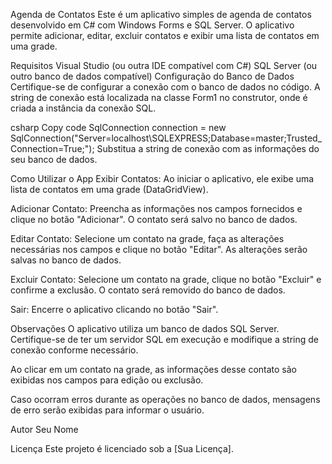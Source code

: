 Agenda de Contatos
Este é um aplicativo simples de agenda de contatos desenvolvido em C# com Windows Forms e SQL Server. O aplicativo permite adicionar, editar, excluir contatos e exibir uma lista de contatos em uma grade.

Requisitos
Visual Studio (ou outra IDE compatível com C#)
SQL Server (ou outro banco de dados compatível)
Configuração do Banco de Dados
Certifique-se de configurar a conexão com o banco de dados no código. A string de conexão está localizada na classe Form1 no construtor, onde é criada a instância da conexão SQL.

csharp
Copy code
SqlConnection connection = new SqlConnection("Server=localhost\\SQLEXPRESS;Database=master;Trusted_Connection=True;");
Substitua a string de conexão com as informações do seu banco de dados.

Como Utilizar o App
Exibir Contatos: Ao iniciar o aplicativo, ele exibe uma lista de contatos em uma grade (DataGridView).

Adicionar Contato: Preencha as informações nos campos fornecidos e clique no botão "Adicionar". O contato será salvo no banco de dados.

Editar Contato: Selecione um contato na grade, faça as alterações necessárias nos campos e clique no botão "Editar". As alterações serão salvas no banco de dados.

Excluir Contato: Selecione um contato na grade, clique no botão "Excluir" e confirme a exclusão. O contato será removido do banco de dados.

Sair: Encerre o aplicativo clicando no botão "Sair".

Observações
O aplicativo utiliza um banco de dados SQL Server. Certifique-se de ter um servidor SQL em execução e modifique a string de conexão conforme necessário.

Ao clicar em um contato na grade, as informações desse contato são exibidas nos campos para edição ou exclusão.

Caso ocorram erros durante as operações no banco de dados, mensagens de erro serão exibidas para informar o usuário.

Autor
Seu Nome

Licença
Este projeto é licenciado sob a [Sua Licença].

